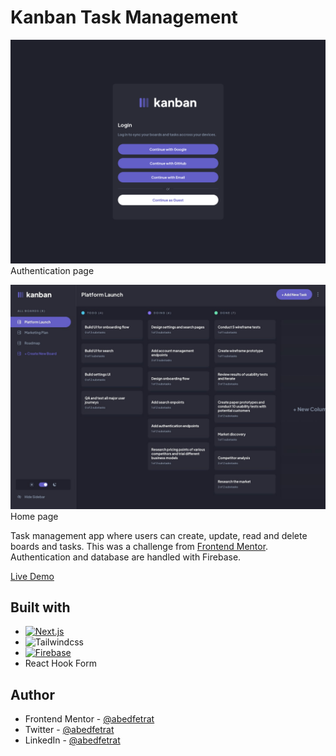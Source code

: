 # Kanban Task Management

![](screenshots/login.png)
Authentication page

![](screenshots/home.jpg)
Home page

Task management app where users can create, update, read and delete boards and tasks.
This was a challenge from [Frontend Mentor](https://www.frontendmentor.io/).
Authentication and database are handled with Firebase.

[Live Demo](https://kanban-web-app-eta.vercel.app/) 

## Built with

- [![Next.js](https://img.shields.io/badge/Next.js-000000?style=for-the-badge&logo=nextdotjs&logoColor=FFFFFF)](https://nextjs.org/)
- ![Tailwindcss](https://img.shields.io/badge/Tailwind_CSS-38B2AC?style=for-the-badge&logo=tailwind-css&logoColor=white)
- [![Firebase](https://img.shields.io/badge/Firebase-FFCA28?style=for-the-badge&logo=firebase&logoColor=FFFFFF)](https://firebase.google.com/)
- React Hook Form

## Author

- Frontend Mentor - [@abedfetrat](https://www.frontendmentor.io/profile/abedfetrat)
- Twitter - [@abedfetrat](https://www.twitter.com/abedfetrat)
- LinkedIn - [@abedfetrat](https://www.linkedin.com/in/abedfetrat)